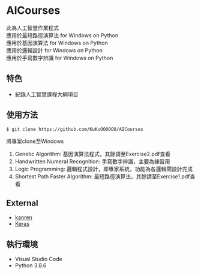 # AICourses

此為人工智慧作業程式  
應用於最短路徑演算法 for Windows on Python  
應用於基因演算法 for Windows on Python  
應用於邏輯設計 for Windows on Python  
應用於手寫數字辨識 for Windows on Python  

## 特色

* 紀錄人工智慧課程大綱項目

## 使用方法


```
$ git clone https://github.com/KuKuOOOOOO/AICourses
```
將專案clone至Windows  
  
1. Genetic Algorithm: 基因演算法程式，其餘請至Exercise2.pdf查看  
2. Handwritten Numeral Recognition: 手寫數字辨識，主要為練習用  
3. Logic Programming: 邏輯程式設計，即專家系統，功能為各邏輯閘設計完成  
4. Shortest Path Faster Algorithm: 最短路徑演算法，其餘請至Exercise1.pdf查看  

## External
* [kanren](https://github.com/pythological/kanren)
* [Keras](https://github.com/keras-team/keras)

## 執行環境

* Visual Studio Code
* Python 3.8.6

